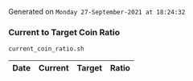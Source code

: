 Generated on `Monday 27-September-2021 at 18:24:32`

### Current to Target Coin Ratio
`current_coin_ratio.sh`

Date|Current|Target|Ratio
---|---|---|---
